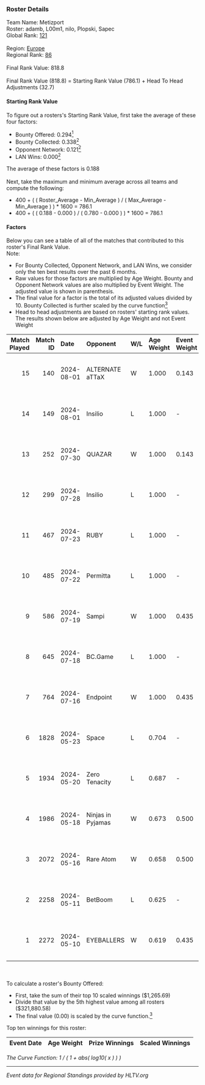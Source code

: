 ### Roster Details<br />
Team Name: Metizport<br />
Roster: adamb, L00m1, nilo, Plopski, Sapec<br />
Global Rank: [121](../standings_global.md)<br />
<br />
Region: [Europe]( ../standings_europe.md)<br />
Regional Rank: [86]( ../standings_europe.md)<br />
<br />
Final Rank Value:  818.8<br />
<br />
Final Rank Value (818.8) = Starting Rank Value (786.1) + Head To Head Adjustments (32.7)<br />

#### Starting Rank Value<br />
To figure out a rosters's Starting Rank Value, first take the average of these four factors:<br />
- Bounty Offered: 0.294[<sup>1</sup>](#table2)
- Bounty Collected: 0.338[<sup>2</sup>](#table1)
- Opponent Network: 0.121[<sup>2</sup>](#table1)
- LAN Wins: 0.000[<sup>2</sup>](#table1)

The average of these factors is 0.188<br />
<br />
Next, take the maximum and minimum average across all teams and compute the following:<br />
- 400 + ( ( Roster_Average - Min_Average ) / ( Max_Average - Min_Average ) ) * 1600 = 786.1
- 400 + ( ( 0.188 - 0.000 ) / ( 0.780 - 0.000 ) ) * 1600 = 786.1


#### Factors<br />
Below you can see a table of all of the matches that contributed to this roster's Final Rank Value.<br />
Note:<br />

- For Bounty Collected, Opponent Network, and LAN Wins, we consider only the ten best results over the past 6 months.
- Raw values for those factors are multiplied by Age Weight. Bounty and Opponent Network values are also multiplied by Event Weight. The adjusted value is shown in parenthesis.
- The final value for a factor is the total of its adjusted values divided by 10. Bounty Collected is further scaled by the curve function[<sup>3</sup>](#curveFunction)
- Head to head adjustments are based on rosters' starting rank values. The results shown below are adjusted by Age Weight and not Event Weight
<span id="table1"></span><br />


| Match Played | Match ID | Date       | Opponent          | W/L | Age Weight | Event Weight | Bounty Collected | Opponent Network | LAN Wins  | H2H Adj. | Roster                                |
| -: | -: | :- | :- | :- | :- | :- | :- | :- | :- | -: | :- |
|           15 |      140 | 2024-08-01 | ALTERNATE aTTaX   | W   | 1.000      | 0.143        | 0.031 (0.004)    | 0.550 (0.079)    | 0 (0.000) |    18.26 | adamb, L00m1, nilo, Plopski, Sapec    |
|           14 |      149 | 2024-08-01 | Insilio           | L   | 1.000      | -            | -                | -                | -         |    -9.76 | adamb, Jackinho, nilo, Plopski, Sapec |
|           13 |      252 | 2024-07-30 | QUAZAR            | W   | 1.000      | 0.143        | 0.000 (0.000)    | 0.000 (0.000)    | 0 (0.000) |     2.87 | adamb, Jackinho, nilo, Plopski, Sapec |
|           12 |      299 | 2024-07-28 | Insilio           | L   | 1.000      | -            | -                | -                | -         |    -9.71 | adamb, Jackinho, nilo, Plopski, Sapec |
|           11 |      467 | 2024-07-23 | RUBY              | L   | 1.000      | -            | -                | -                | -         |   -12.29 | adamb, Jackinho, nilo, Plopski, Sapec |
|           10 |      485 | 2024-07-22 | Permitta          | L   | 1.000      | -            | -                | -                | -         |   -11.37 | adamb, Jackinho, nilo, Plopski, Sapec |
|            9 |      586 | 2024-07-19 | Sampi             | W   | 1.000      | 0.435        | 0.027 (0.012)    | 1.000 (0.435)    | 0 (0.000) |    18.45 | adamb, Jackinho, nilo, Plopski, Sapec |
|            8 |      645 | 2024-07-18 | BC.Game           | L   | 1.000      | -            | -                | -                | -         |   -12.77 | adamb, Jackinho, nilo, Plopski, Sapec |
|            7 |      764 | 2024-07-16 | Endpoint          | W   | 1.000      | 0.435        | 0.012 (0.005)    | 0.514 (0.223)    | 0 (0.000) |    17.81 | adamb, Jackinho, nilo, Plopski, Sapec |
|            6 |     1828 | 2024-05-23 | Space             | L   | 0.704      | -            | -                | -                | -         |    -9.90 | abdi, adamb, Jackinho, nilo, Plopski  |
|            5 |     1934 | 2024-05-20 | Zero Tenacity     | L   | 0.687      | -            | -                | -                | -         |    -4.26 | adamb, Jackinho, nilo, Plopski, ztr   |
|            4 |     1986 | 2024-05-18 | Ninjas in Pyjamas | W   | 0.673      | 0.500        | 0.254 (0.085)    | 0.544 (0.183)    | 0 (0.000) |    20.92 | adamb, Jackinho, nilo, Plopski, ztr   |
|            3 |     2072 | 2024-05-16 | Rare Atom         | W   | 0.658      | 0.500        | 0.009 (0.003)    | 0.474 (0.156)    | 0 (0.000) |    12.22 | adamb, Jackinho, nilo, Plopski, ztr   |
|            2 |     2258 | 2024-05-11 | BetBoom           | L   | 0.625      | -            | -                | -                | -         |    -0.72 | adamb, Jackinho, nilo, Plopski, ztr   |
|            1 |     2272 | 2024-05-10 | EYEBALLERS        | W   | 0.619      | 0.435        | 0.005 (0.001)    | 0.500 (0.135)    | 0 (0.000) |    12.92 | adamb, Jackinho, nilo, Plopski, ztr   |

<br />
<span id="table2"></span><br />
To calculate a roster's Bounty Offered:<br />

- First, take the sum of their top 10 scaled winnings ($1,265.69)
- Divide that value by the 5th highest value among all rosters ($321,880.58)
- The final value (0.00) is scaled by the curve function.[<sup>3</sup>](#curveFunction)

Top ten winnings for this roster:<br />

| Event Date | Age Weight | Prize Winnings | Scaled Winnings |
| :- | -: | :- | :- |


<span id="curveFunction"></span>_The Curve Function: 1 / ( 1 + abs( log10( x ) ) )_<br />

---
_Event data for Regional Standings provided by HLTV.org_<br />

